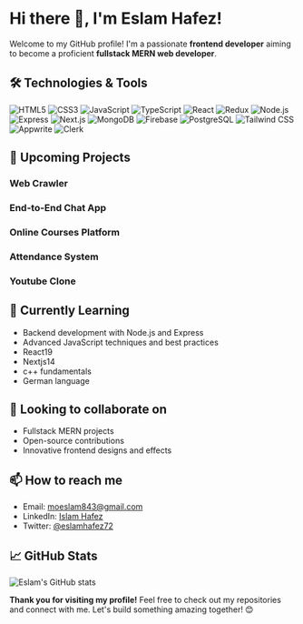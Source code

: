# Hi there 👋, I'm Eslam Hafez!

Welcome to my GitHub profile! I'm a passionate **frontend developer** aiming to become a proficient **fullstack MERN web developer**.

## 🛠️ Technologies & Tools

![HTML5](https://img.shields.io/badge/-HTML5-E34F26?logo=html5&logoColor=white&style=flat)
![CSS3](https://img.shields.io/badge/-CSS3-1572B6?logo=css3&logoColor=white&style=flat)
![JavaScript](https://img.shields.io/badge/-JavaScript-F7DF1E?logo=javascript&logoColor=black&style=flat)
![TypeScript](https://img.shields.io/badge/-TypeScript-3178C6?logo=typescript&logoColor=white&style=flat)
![React](https://img.shields.io/badge/-React-61DAFB?logo=react&logoColor=black&style=flat)
![Redux](https://img.shields.io/badge/-Redux-764ABC?logo=redux&logoColor=white&style=flat)
![Node.js](https://img.shields.io/badge/-Node.js-339933?logo=node.js&logoColor=white&style=flat)
![Express](https://img.shields.io/badge/-Express-000000?logo=express&logoColor=white&style=flat)
![Next.js](https://img.shields.io/badge/-Next.js-000000?logo=next.js&logoColor=white&style=flat)
![MongoDB](https://img.shields.io/badge/-MongoDB-47A248?logo=mongodb&logoColor=white&style=flat)
![Firebase](https://img.shields.io/badge/-Firebase-FFCA28?logo=firebase&logoColor=black&style=flat)
![PostgreSQL](https://img.shields.io/badge/-PostgreSQL-336791?logo=postgresql&logoColor=white&style=flat)
![Tailwind CSS](https://img.shields.io/badge/-Tailwind%20CSS-38B2AC?logo=tailwind-css&logoColor=white&style=flat)
![Appwrite](https://img.shields.io/badge/-Appwrite-F02E65?logo=appwrite&logoColor=white&style=flat)
![Clerk](https://img.shields.io/badge/-Clerk-4338CA?logo=clerk&logoColor=white&style=flat)


## 🌟 Upcoming Projects

### Web Crawler

### End-to-End Chat App

### Online Courses Platform

### Attendance System

### Youtube Clone

## 🌱 Currently Learning

- Backend development with Node.js and Express
- Advanced JavaScript techniques and best practices
- React19
- Nextjs14
- c++ fundamentals
- German language

## 👯 Looking to collaborate on

- Fullstack MERN projects
- Open-source contributions
- Innovative frontend designs and effects

## 📫 How to reach me

- Email: moeslam843@gmail.com
- LinkedIn: [Islam Hafez](https://www.linkedin.com/in/islam-hafez-103902246/)
- Twitter: [@eslamhafez72](https://x.com/eslamhafez72)

## 📈 GitHub Stats

![Eslam's GitHub stats](https://github-readme-stats.vercel.app/api?username=islamhafez0&show_icons=true&theme=radical)


**Thank you for visiting my profile!** Feel free to check out my repositories and connect with me. Let's build something amazing together! 😊
